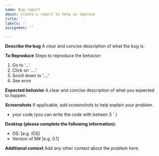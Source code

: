 ```yaml
---
name: Bug report
about: Create a report to help us improve
title: ''
labels: ''
assignees: ''

---
```


**Describe the bug**
A clear and concise description of what the bug is.

**To Reproduce**
Steps to reproduce the behavior:
1. Go to '...'
2. Click on '....'
3. Scroll down to '....'
4. See error

**Expected behavior**
A clear and concise description of what you expected to happen.

**Screenshots**
If applicable, add screenshots to help explain your problem.
+ your code (you can write the code with betwen 3 **`** )

**Desktop (please complete the following information):**
 - OS: [e.g. iOS]
 - Version of M# [e.g. 0.1]


**Additional context**
Add any other context about the problem here.
